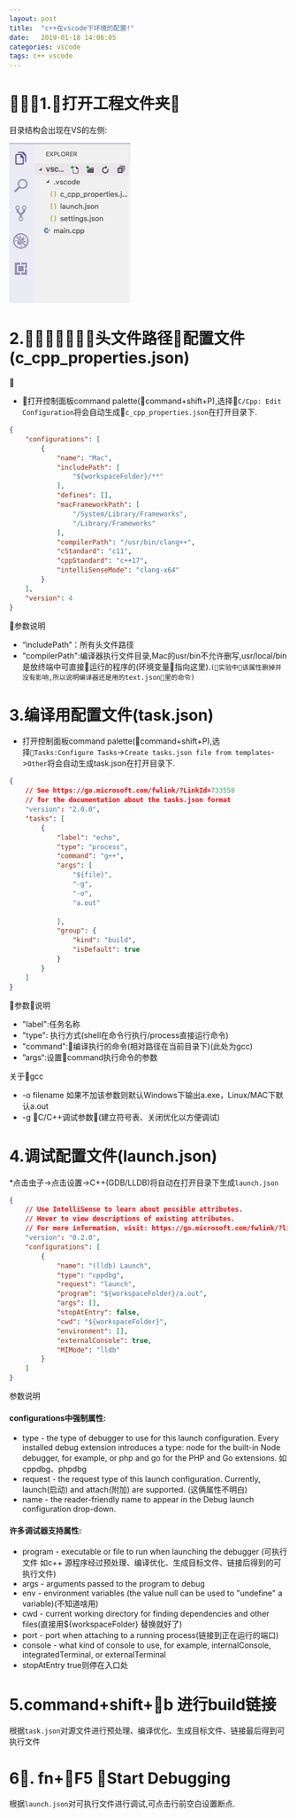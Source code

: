 ```yaml
---
layout: post
title:  "c++在vscode下环境的配置!"
date:   2019-01-18 14:06:05
categories: vscode
tags: c++ vscode
---
```


# 1.打开工程文件夹
目录结构会出现在VS的左侧:

![](https://raw.githubusercontent.com/tricomm/ImageForBlog/master/2019/01/18/caidan.png)
# 2.头文件路径配置文件(c_cpp_properties.json)

* 打开控制面板command palette(command+shift+P),选择`C/Cpp: Edit Configuration`将会自动生成`c_cpp_properties.json`在打开目录下.
```json
{
    "configurations": [
        {
            "name": "Mac",
            "includePath": [
                "${workspaceFolder}/**"
            ],
            "defines": [],
            "macFrameworkPath": [
                "/System/Library/Frameworks",
                "/Library/Frameworks"
            ],
            "compilerPath": "/usr/bin/clang++",
            "cStandard": "c11",
            "cppStandard": "c++17",
            "intelliSenseMode": "clang-x64"
        }
    ],
    "version": 4
}
```
参数说明
* “includePath”：所有头文件路径
* "compilerPath":编译器执行文件目录,Mac的usr/bin不允许删写,usr/local/bin是放终端中可直接运行的程序的(环境变量指向这里).`(实验中该属性删掉并没有影响,所以说明编译器还是用的text.json里的命令)`
  
# 3.编译用配置文件(task.json)
* 打开控制面板command palette(command+shift+P),选择`Tasks:Configure Tasks`->`Create tasks.json file from templates`->`Other`将会自动生成task.json在打开目录下.

```json
{
    // See https://go.microsoft.com/fwlink/?LinkId=733558
    // for the documentation about the tasks.json format
    "version": "2.0.0",
    "tasks": [
        {
            "label": "echo",
            "type": "process",
            "command": "g++",
            "args": [
                "${file}",
                "-g",
                "-o",
                "a.out"
    
            ],
            "group": {
                "kind": "build",
                "isDefault": true
            }
        }
    ]
}
```
参数说明
* "label":任务名称
* "type": 执行方式(shell在命令行执行/process直接运行命令)
* "command":编译执行的命令(相对路径在当前目录下)(此处为gcc)
* ”args“:设置command执行命令的参数
  

关于gcc
* -o filename 如果不加该参数则默认Windows下输出a.exe，Linux/MAC下默认a.out
* -g C/C++调试参数(建立符号表、关闭优化以方便调试)

# 4.调试配置文件(launch.json)
*点击虫子->点击设置->C++(GDB/LLDB)将自动在打开目录下生成`launch.json`
```json
{
    // Use IntelliSense to learn about possible attributes.
    // Hover to view descriptions of existing attributes.
    // For more information, visit: https://go.microsoft.com/fwlink/?linkid=830387
    "version": "0.2.0",
    "configurations": [
        {
            "name": "(lldb) Launch",
            "type": "cppdbg",
            "request": "launch",
            "program": "${workspaceFolder}/a.out",
            "args": [],
            "stopAtEntry": false,
            "cwd": "${workspaceFolder}",
            "environment": [],
            "externalConsole": true,
            "MIMode": "lldb"
        }
    ]
}
```
参数说明
#### configurations中强制属性:
* type - the type of debugger to use for this launch configuration. Every installed debug extension introduces a type: node for the built-in Node debugger, for example, or php and go for the PHP and Go extensions. 如cppdbg、phpdbg
* request - the request type of this launch configuration. Currently, launch(启动) and attach(附加) are supported. (这俩属性不明白)
* name - the reader-friendly name to appear in the Debug launch configuration drop-down.

#### 许多调试器支持属性:
* program - executable or file to run when launching the debugger (可执行文件 如c++ 源程序经过预处理、编译优化、生成目标文件、链接后得到的可执行文件)
* args - arguments passed to the program to debug
* env - environment variables (the value null can be used to "undefine" a variable)(不知道啥用)
* cwd - current working directory for finding dependencies and other files(直接用${workspaceFolder} 替换就好了)
* port - port when attaching to a running process(链接到正在运行的端口)
* console - what kind of console to use, for example, internalConsole, integratedTerminal, or externalTerminal
* stopAtEntry true则停在入口处
  
# 5.command+shift+b 进行build链接
  根据`task.json`对源文件进行预处理、编译优化、生成目标文件、链接最后得到可执行文件
# 6. fn+F5 Start Debugging 
 根据`launch.json`对可执行文件进行调试,可点击行前空白设置断点.